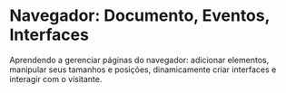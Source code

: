 # Navegador: Documento, Eventos, Interfaces 

Aprendendo a gerenciar páginas do navegador: adicionar elementos, manipular seus tamanhos e posições, dinamicamente criar interfaces e interagir com o visitante.

